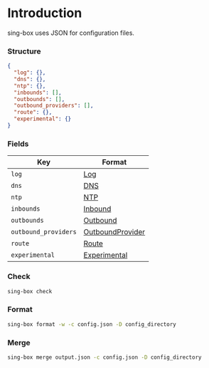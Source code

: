 # Introduction

sing-box uses JSON for configuration files.

### Structure

```json
{
  "log": {},
  "dns": {},
  "ntp": {},
  "inbounds": [],
  "outbounds": [],
  "outbound_providers": [],
  "route": {},
  "experimental": {}
}
```

### Fields

| Key                  | Format                                  |
|----------------------|-----------------------------------------|
| `log`                | [Log](./log)                            |
| `dns`                | [DNS](./dns)                            |
| `ntp`                | [NTP](./ntp)                            |
| `inbounds`           | [Inbound](./inbound)                    |
| `outbounds`          | [Outbound](./outbound)                  |
| `outbound_providers` | [OutboundProvider](./outbound_provider) |
| `route`              | [Route](./route)                        |
| `experimental`       | [Experimental](./experimental)          |

### Check

```bash
sing-box check
```

### Format

```bash
sing-box format -w -c config.json -D config_directory
```

### Merge

```bash
sing-box merge output.json -c config.json -D config_directory
```